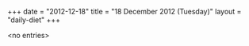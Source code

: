 +++
date = "2012-12-18"
title = "18 December 2012 (Tuesday)"
layout = "daily-diet"
+++


\<no entries\>

